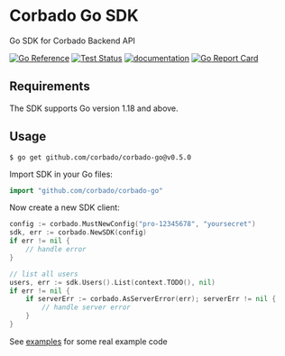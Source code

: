 # Corbado Go SDK

Go SDK for Corbado Backend API

[![Go Reference](https://pkg.go.dev/badge/github.com/corbado/corbado-go.svg)](https://pkg.go.dev/github.com/corbado/corbado-go)
[![Test Status](https://github.com/corbado/corbado-go/workflows/tests/badge.svg)](https://github.com/corbado/corbado-go/actions?query=workflow%3Atests)
[![documentation](https://img.shields.io/badge/documentation-Corbado_Backend_API_Reference-blue.svg)](https://api.corbado.com/docs/api/)
[![Go Report Card](https://goreportcard.com/badge/github.com/corbado/corbado-go)](https://goreportcard.com/report/github.com/corbado/corbado-go)

## Requirements

The SDK supports Go version 1.18 and above.

## Usage

```
$ go get github.com/corbado/corbado-go@v0.5.0
```

Import SDK in your Go files:

```go
import "github.com/corbado/corbado-go"
```

Now create a new SDK client:

```go
config := corbado.MustNewConfig("pro-12345678", "yoursecret")
sdk, err := corbado.NewSDK(config)
if err != nil {
	// handle error
}

// list all users
users, err := sdk.Users().List(context.TODO(), nil)
if err != nil {
    if serverErr := corbado.AsServerError(err); serverErr != nil {
	    // handle server error	
    }
}
```

See [examples](https://github.com/corbado/corbado-go/tree/main/examples) for some real example code
